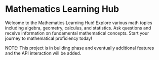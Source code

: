 # Mathematics Learning Hub

Welcome to the Mathematics Learning Hub! 
Explore various math topics including algebra, geometry, calculus, and statistics. 
Ask questions and receive information on fundamental mathematical concepts. 
Start your journey to mathematical proficiency today!

NOTE: This project is in building phase and eventually additional features 
and the API interaction will be added.
